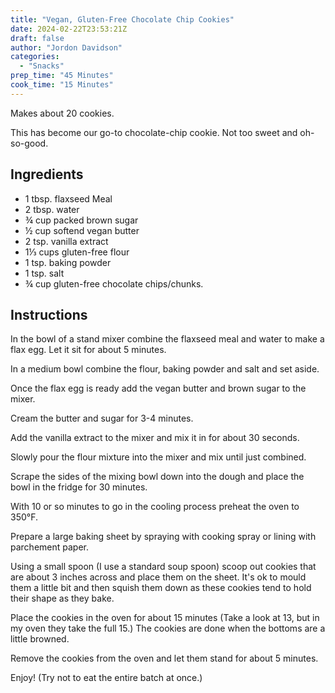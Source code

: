 ```yaml
---
title: "Vegan, Gluten-Free Chocolate Chip Cookies"
date: 2024-02-22T23:53:21Z
draft: false
author: "Jordon Davidson"
categories:
  - "Snacks"
prep_time: "45 Minutes"
cook_time: "15 Minutes"
---
```


Makes about 20 cookies.

This has become our go-to chocolate-chip cookie. Not too sweet and oh-so-good.

## Ingredients

- 1 tbsp. flaxseed Meal
- 2 tbsp. water
- ¾ cup packed brown sugar
- ½ cup softend vegan butter
- 2 tsp. vanilla extract
- 1⅓ cups gluten-free flour
- 1 tsp. baking powder
- 1 tsp. salt
- ¾ cup gluten-free chocolate chips/chunks.

## Instructions

In the bowl of a stand mixer combine the flaxseed meal and water to make a flax egg. Let it sit for about 5 minutes.

In a medium bowl combine the flour, baking powder and salt and set aside.

Once the flax egg is ready add the vegan butter and brown sugar to the mixer.

Cream the butter and sugar for 3-4 minutes.

Add the vanilla extract to the mixer and mix it in for about 30 seconds.

Slowly pour the flour mixture into the mixer and mix until just combined.

Scrape the sides of the mixing bowl down into the dough and place the bowl in the fridge for 30 minutes.

With 10 or so minutes to go in the cooling process preheat the oven to 350°F.

Prepare a large baking sheet by spraying with cooking spray or lining with parchement paper.

Using a small spoon (I use a standard soup spoon) scoop out cookies that are about 3 inches across and place them on the sheet. It's ok to mould them a little bit and then squish them down as these cookies tend to hold their shape as they bake.

Place the cookies in the oven for about 15 minutes (Take a look at 13, but in my oven they take the full 15.) The cookies are done when the bottoms are a little browned.

Remove the cookies from the oven and let them stand for about 5 minutes.

Enjoy! (Try not to eat the entire batch at once.)
